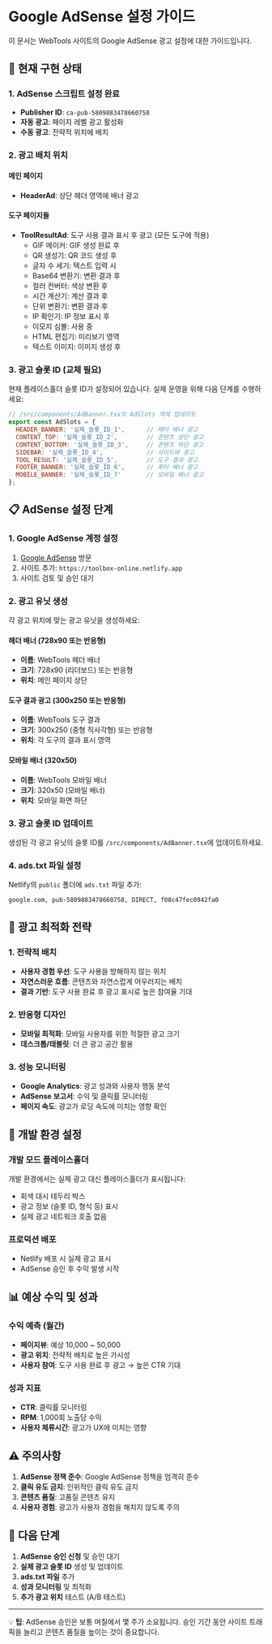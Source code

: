 # Google AdSense 설정 가이드

이 문서는 WebTools 사이트의 Google AdSense 광고 설정에 대한 가이드입니다.

## 🚀 현재 구현 상태

### 1. AdSense 스크립트 설정 완료
- **Publisher ID**: `ca-pub-5809883478660758`
- **자동 광고**: 페이지 레벨 광고 활성화
- **수동 광고**: 전략적 위치에 배치

### 2. 광고 배치 위치

#### 메인 페이지
- **HeaderAd**: 상단 헤더 영역에 배너 광고

#### 도구 페이지들
- **ToolResultAd**: 도구 사용 결과 표시 후 광고 (모든 도구에 적용)
  - GIF 메이커: GIF 생성 완료 후
  - QR 생성기: QR 코드 생성 후
  - 글자 수 세기: 텍스트 입력 시
  - Base64 변환기: 변환 결과 후
  - 컬러 컨버터: 색상 변환 후
  - 시간 계산기: 계산 결과 후
  - 단위 변환기: 변환 결과 후
  - IP 확인기: IP 정보 표시 후
  - 이모지 심볼: 사용 중
  - HTML 편집기: 미리보기 영역
  - 텍스트 이미지: 이미지 생성 후

### 3. 광고 슬롯 ID (교체 필요)

현재 플레이스홀더 슬롯 ID가 설정되어 있습니다. 실제 운영을 위해 다음 단계를 수행하세요:

```javascript
// /src/components/AdBanner.tsx의 AdSlots 객체 업데이트
export const AdSlots = {
  HEADER_BANNER: '실제_슬롯_ID_1',      // 헤더 배너 광고
  CONTENT_TOP: '실제_슬롯_ID_2',        // 콘텐츠 상단 광고  
  CONTENT_BOTTOM: '실제_슬롯_ID_3',     // 콘텐츠 하단 광고
  SIDEBAR: '실제_슬롯_ID_4',            // 사이드바 광고
  TOOL_RESULT: '실제_슬롯_ID_5',        // 도구 결과 광고
  FOOTER_BANNER: '실제_슬롯_ID_6',      // 푸터 배너 광고
  MOBILE_BANNER: '실제_슬롯_ID_7'       // 모바일 배너 광고
};
```

## 📋 AdSense 설정 단계

### 1. Google AdSense 계정 설정
1. [Google AdSense](https://www.google.com/adsense/) 방문
2. 사이트 추가: `https://toolbox-online.netlify.app`
3. 사이트 검토 및 승인 대기

### 2. 광고 유닛 생성
각 광고 위치에 맞는 광고 유닛을 생성하세요:

#### 헤더 배너 (728x90 또는 반응형)
- **이름**: WebTools 헤더 배너
- **크기**: 728x90 (리더보드) 또는 반응형
- **위치**: 메인 페이지 상단

#### 도구 결과 광고 (300x250 또는 반응형)
- **이름**: WebTools 도구 결과
- **크기**: 300x250 (중형 직사각형) 또는 반응형
- **위치**: 각 도구의 결과 표시 영역

#### 모바일 배너 (320x50)
- **이름**: WebTools 모바일 배너
- **크기**: 320x50 (모바일 배너)
- **위치**: 모바일 화면 하단

### 3. 광고 슬롯 ID 업데이트
생성된 각 광고 유닛의 슬롯 ID를 `/src/components/AdBanner.tsx`에 업데이트하세요.

### 4. ads.txt 파일 설정
Netlify의 `public` 폴더에 `ads.txt` 파일 추가:

```
google.com, pub-5809883478660758, DIRECT, f08c47fec0942fa0
```

## 🎯 광고 최적화 전략

### 1. 전략적 배치
- **사용자 경험 우선**: 도구 사용을 방해하지 않는 위치
- **자연스러운 흐름**: 콘텐츠와 자연스럽게 어우러지는 배치
- **결과 기반**: 도구 사용 완료 후 광고 표시로 높은 참여율 기대

### 2. 반응형 디자인
- **모바일 최적화**: 모바일 사용자를 위한 적절한 광고 크기
- **데스크톱/태블릿**: 더 큰 광고 공간 활용

### 3. 성능 모니터링
- **Google Analytics**: 광고 성과와 사용자 행동 분석
- **AdSense 보고서**: 수익 및 클릭률 모니터링
- **페이지 속도**: 광고가 로딩 속도에 미치는 영향 확인

## 🔧 개발 환경 설정

### 개발 모드 플레이스홀더
개발 환경에서는 실제 광고 대신 플레이스홀더가 표시됩니다:
- 회색 대시 테두리 박스
- 광고 정보 (슬롯 ID, 형식 등) 표시
- 실제 광고 네트워크 호출 없음

### 프로덕션 배포
- Netlify 배포 시 실제 광고 표시
- AdSense 승인 후 수익 발생 시작

## 📊 예상 수익 및 성과

### 수익 예측 (월간)
- **페이지뷰**: 예상 10,000 ~ 50,000
- **광고 위치**: 전략적 배치로 높은 가시성
- **사용자 참여**: 도구 사용 완료 후 광고 → 높은 CTR 기대

### 성과 지표
- **CTR**: 클릭률 모니터링
- **RPM**: 1,000회 노출당 수익
- **사용자 체류시간**: 광고가 UX에 미치는 영향

## ⚠️ 주의사항

1. **AdSense 정책 준수**: Google AdSense 정책을 엄격히 준수
2. **클릭 유도 금지**: 인위적인 클릭 유도 금지
3. **콘텐츠 품질**: 고품질 콘텐츠 유지
4. **사용자 경험**: 광고가 사용자 경험을 해치지 않도록 주의

## 🚀 다음 단계

1. **AdSense 승인 신청** 및 승인 대기
2. **실제 광고 슬롯 ID** 생성 및 업데이트
3. **ads.txt 파일** 추가
4. **성과 모니터링** 및 최적화
5. **추가 광고 위치** 테스트 (A/B 테스트)

---

💡 **팁**: AdSense 승인은 보통 며칠에서 몇 주가 소요됩니다. 승인 기간 동안 사이트 트래픽을 늘리고 콘텐츠 품질을 높이는 것이 중요합니다.